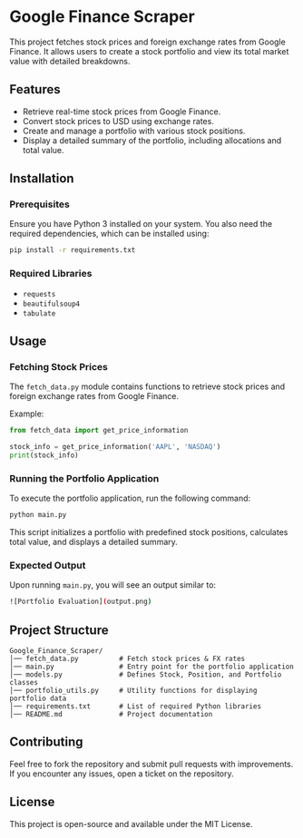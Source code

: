 # Google Finance Scraper

This project fetches stock prices and foreign exchange rates from Google Finance. It allows users to create a stock portfolio and view its total market value with detailed breakdowns.

## Features

- Retrieve real-time stock prices from Google Finance.
- Convert stock prices to USD using exchange rates.
- Create and manage a portfolio with various stock positions.
- Display a detailed summary of the portfolio, including allocations and total value.

## Installation

### Prerequisites

Ensure you have Python 3 installed on your system. You also need the required dependencies, which can be installed using:

```sh
pip install -r requirements.txt
```

### Required Libraries

- `requests`
- `beautifulsoup4`
- `tabulate`

## Usage

### Fetching Stock Prices

The `fetch_data.py` module contains functions to retrieve stock prices and foreign exchange rates from Google Finance.

Example:

```python
from fetch_data import get_price_information

stock_info = get_price_information('AAPL', 'NASDAQ')
print(stock_info)
```

### Running the Portfolio Application

To execute the portfolio application, run the following command:

```sh
python main.py
```

This script initializes a portfolio with predefined stock positions, calculates total value, and displays a detailed summary.

### Expected Output

Upon running `main.py`, you will see an output similar to:

```sh
![Portfolio Evaluation](output.png)
```

## Project Structure

```
Google_Finance_Scraper/
│── fetch_data.py          # Fetch stock prices & FX rates
│── main.py                # Entry point for the portfolio application
│── models.py              # Defines Stock, Position, and Portfolio classes
│── portfolio_utils.py     # Utility functions for displaying portfolio data
│── requirements.txt       # List of required Python libraries
│── README.md              # Project documentation
```

## Contributing

Feel free to fork the repository and submit pull requests with improvements. If you encounter any issues, open a ticket on the repository.

## License

This project is open-source and available under the MIT License.
